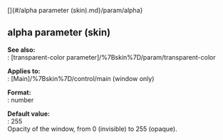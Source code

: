 []{#/alpha parameter (skin).md}/param/alpha}    
## alpha parameter (skin)    
**See also:**    
:   [transparent-color parameter]/%7Bskin%7D/param/transparent-color    
<!-- -->    
**Applies to:**    
:   [Main]/%7Bskin%7D/control/main (window only)    
<!-- -->    
**Format:**    
:   number    
<!-- -->    
**Default value:**    
:   255    
Opacity of the window, from 0 (invisible) to 255 (opaque).  